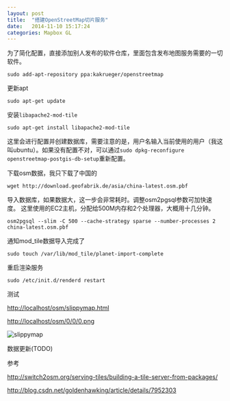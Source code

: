 ```yaml
---
layout: post
title:  "搭建OpenStreetMap切片服务"
date:   2014-11-10 15:17:24
categories: Mapbox GL
---
```


为了简化配置，直接添加别人发布的软件仓库，里面包含发布地图服务需要的一切软件。

`sudo add-apt-repository ppa:kakrueger/openstreetmap`

更新apt

`sudo apt-get update`

安装`libapache2-mod-tile`

`sudo apt-get install libapache2-mod-tile`

这里会进行配置并创建数据库，需要注意的是，用户名输入当前使用的用户（我这叫ubuntu）。如果没有配置不对，可以通过`sudo dpkg-reconfigure openstreetmap-postgis-db-setup`重新配置。

下载osm数据，我只下载了中国的

`wget http://download.geofabrik.de/asia/china-latest.osm.pbf`

导入数据库，如果数据大，这一步会非常耗时。调整osm2pgsql参数可加快速度。
这里使用的EC2主机，分配给500M内存和2个处理器，大概用十几分钟。

`osm2pgsql --slim -C 500 --cache-strategy sparse --number-processes 2 china-latest.osm.pbf`

通知mod_tile数据导入完成了

`sudo touch /var/lib/mod_tile/planet-import-complete`

重启渲染服务

`sudo /etc/init.d/renderd restart`

测试

<http://localhost/osm/slippymap.html>

<http://localhost/osm/0/0/0.png>

![slippymap](../../../../pic/openstreetmap_tile_server.png)

数据更新(TODO)


参考

<http://switch2osm.org/serving-tiles/building-a-tile-server-from-packages/>

<http://blog.csdn.net/goldenhawking/article/details/7952303>

